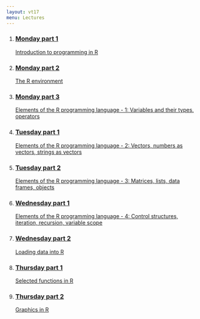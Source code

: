 ```yaml
---
layout: vt17
menu: Lectures
---
```


<ol class="lecture" id="topics">
<li>
<a href="lecture/Lecture_1_-_Introduction.pdff">
<h3>Monday part 1</h3>
Introduction to programming in R
</a>
</li>

<li>
<a href="lecture/Lecture_2_-_REnvironment.pdff">
<h3>Monday part 2</h3>
The R environment
</a>
</li>

<li>
<a href="lecture/Lecture_3_-_Elements1.pdff">
<h3>Monday part 3</h3>
Elements of the R programming language - 1:
Variables and their types, operators
</a>
</li>

<li>
<a href="lecture/Lecture_4_-_Elements2.pdff">
<h3>Tuesday part 1</h3>
Elements of the R programming language - 2:
Vectors, numbers as vectors, strings as vectors
</a>
</li>

<li>
<a href="lecture/Lecture_5_-_Elements3.pdff">
<h3>Tuesday part 2</h3>
Elements of the R programming language - 3:
Matrices, lists, data frames, objects
</a>
</li>

<li>
<a href="lecture/Lecture_6_-_Elements4.pdff">
<h3>Wednesday part 1</h3>
Elements of the R programming language - 4:
Control structures, iteration, recursion, variable scope
</a>
</li>

<li>
<a href="lecture/Lecture_7_-_Loading_data.pdff">
<h3>Wednesday part 2</h3>

Loading data into R
</a>
</li>

<li>
<a href="lecture/Lecture_8_-_SelectedFns.pdff">
<h3>Thursday part 1</h3>

Selected functions in R
</a>
</li>

<li>
<a href="lecture/Lecture_9_-_Graphics.pdff">
<h3>Thursday part 2</h3>

Graphics in R
</a>
</li>

</ol>
